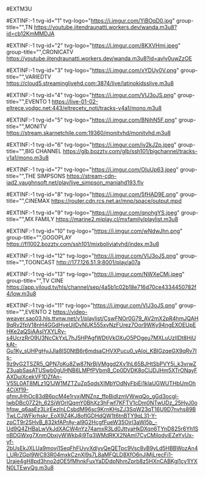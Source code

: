 #EXTM3U

#EXTINF:-1 tvg-id="1" tvg-logo="https://i.imgur.com/YiBOqD0.jpg" group-title="",TN 
https://youtube.jitendraunatti.workers.dev/wanda.m3u8?id=cb12KmMMDJA

#EXTINF:-1 tvg-id="2" tvg-logo="https://i.imgur.com/8KXVHmj.jpeg" group-title="",CRONICATV
https://youtube.jitendraunatti.workers.dev/wanda.m3u8?id=avly0uwZzOE

#EXTINF:-1 tvg-id="3" tvg-logo="https://i.imgur.com/xYDUy0V.png" group-title="",VARIEDTV
https://cloud5.streaminglivehd.com:3874/live/latinokidsslive.m3u8

#EXTINF:-1 tvg-id="4" tvg-logo="https://i.imgur.com/VIJ3oJS.png" group-title="",EVENTO 1
https://live-01-02-eltrece.vodgc.net:443/eltrecetv_noti/tracks-v4a1/mono.m3u8

#EXTINF:-1 tvg-id="5" tvg-logo="https://i.imgur.com/BNihN5F.png" group-title="",MONITV
https://stream.skarnetchile.com:19360/monitvhd/monitvhd.m3u8

#EXTINF:-1 tvg-id="6" tvg-logo="https://i.imgur.com/iv2kJ2p.jpeg" group-title="",BIG CHANNEL
https://glb.bozztv.com/glb/ssh101/bigchannel/tracks-v1a1/mono.m3u8

#EXTINF:-1 tvg-id="7" tvg-logo="https://i.imgur.com/OIuUp63.jpeg" group-title="",THE SIMPSONS
https://stream-cdn-iad2.vaughnsoft.net/play/live_simpson_maniahd193.flv

#EXTINF:-1 tvg-id="8" tvg-logo="https://i.imgur.com/5fHAD9E.png" group-title="",CINEMAX
https://router.cdn.rcs.net.ar/mnp/space/output.mpd

#EXTINF:-1 tvg-id="9" tvg-logo="https://i.imgur.com/qnohgYS.jpeg" group-title="",MX FAMILY
https://marine2.miplay.cl/mxfamily/playlist.m3u8

#EXTINF:-1 tvg-id="10" tvg-logo="https://i.imgur.com/wNdwJhn.png" group-title="",GOGOPLAY
https://fl1002.bozztv.com/ssh101/mixboliviatvhd/index.m3u8

#EXTINF:-1 tvg-id="12" tvg-logo="https://i.imgur.com/VIJ3oJS.png" group-title="",TOONCAST
http://177.126.51.9:8001/play/a07a

#EXTINF:-1 tvg-id="13" tvg-logo="https://i.imgur.com/NWXeCMj.jpeg" group-title="",TV CINE
https://app.viloud.tv/hls/channel/sep/4a5b1c02b18e716d70ce4334450782f4/low.m3u8

#EXTINF:-1 tvg-id="11" tvg-logo="https://i.imgur.com/VIJ3oJS.png" group-title="",EVENTO 2 
https://video-weaver.sao03.hls.ttvnw.net/v1/playlist/CswFNOr0G79_AV2mX2pR4hmJQAH9qRv2fpV18nH4GGdHyeUilDvNUK555xyNzFUrez7Oor9WKy94ngEXOEUpEHKe2aQSiAAsIYXYLRy-s4UcrzRrO9U3NcCkYxL7hJ5HPAgfWDtjVkOXuO5POgeu7MXLuUzIIDt8HjUkAt-Gu1Ky_sUHPgHyJJIa8lS0NtB6r6mdsaCHVXPucu0_yAIoi_KBIGzqeGX9qRv7Is-9z9vG2TSZR5_QPN7oKu8Zw87NrBjVMggd2Xv1hL65BJHtSbPVY5i_k3vrwZZ3uabSasATUSwb0gUHNB6LMPfPVbm8_Cp0DVDK8oClJDJHm5XTrONayFAXDuiXcekVF1DZfAn-V55L0AT8MLz1Q1JW1MZTZuZp5qdsXIMbYOdNyFbiEi1klaUGWUTHbUmOh4CjXf19-qfmrJHhOc83dB6pcM4e1ryxjMNZnz_ffpBidIzmVWwqQo_gGd3ocgl-lwbDBc07Z2h_62SiWOrIQqmY0BhXz3hFwf7KFTV1cDm0NTwUDz_25HvJ0ohfqw_q6aaEz3LjrEezInLCsbdM96sc9KrnKHsZJ3SqW23qT16U9D7nvhs89BTwLCJWFkrhskr_EoX9Z4KJ8oflGDHdQW1t6tnBTY9qL31-Y-zpCT9r2SHvB_832kfAPrAy-al9G2HcgfFueW35Ojrl3aWI5b_-Ud9Q4ZHBaLwVkJdXACW4nYz74amxR3Ld0JttyaHkDXqn6TYnD825r6Yh1SnBDGWxg7XnmObxjyWWkb4j9Tq3WMdRKX2NAmI7CyCMiIodyiEZeYvUx-yf-2bUsEkJXLUa9movj1SeqFhFUvvXdlyvQeQETpc9Vsc8vB9yLd5HBBWozAn4i_URrZGpl9WC93R04mxkCznXl9s7L8aMFQLD8XfO6nJiMjLrecFi1-Uraje4gH8pd3hno2dOE5fMhnkFuxYaDDdpNhmZprb8z5HXnCABKgl1cy1lYXN0LTEwyQg.m3u8